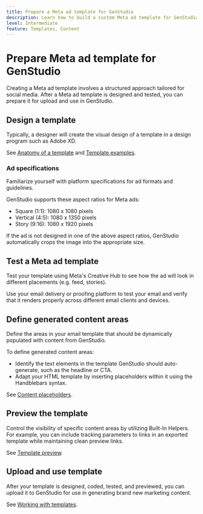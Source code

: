 ```yaml
---
title: Prepare a Meta ad template for GenStudio
description: Learn how to build a custom Meta ad template for GenStudio.
level: Intermediate
feature: Templates, Content
---
```


# Prepare Meta ad template for GenStudio

Creating a Meta ad template involves a structured approach tailored for social media. After a Meta ad template is designed and tested, you can prepare it for upload and use in GenStudio.

## Design a template

Typically, a designer will create the visual design of a template in a design program such as Adobe XD.

See [Anatomy of a template](/help/user-guide/content/use-templates.md#anatomy-of-a-template) and [Template examples](/help/user-guide/content/customize-template.md#template-examples).

### Ad specifications

Familiarize yourself with platform specifications for ad formats and guidelines.

GenStudio supports these aspect ratios for Meta ads:

* Square (1:1): 1080 x 1080 pixels 
* Vertical (4:5): 1080 x 1350 pixels
* Story (9:16): 1080 x 1920 pixels

If the ad is not designed in one of the above aspect ratios, GenStudio automatically crops the image into the appropriate size.  

## Test a Meta ad template

Test your template using Meta's Creative Hub to see how the ad will look in different placements (e.g. feed, stories).

Use your email delivery or proofing platform to test your email and verify that it renders properly across different email clients and devices.

## Define generated content areas

Define the areas in your email template that should be dynamically populated with content from GenStudio. 

To define generated content areas:

* Identify the text elements in the template GenStudio should auto-generate, such as the headline or CTA.
* Adapt your HTML template by inserting placeholders within it using the Handblebars syntax.

See [Content placeholders](/help/user-guide/content/customize-template.md#content-placeholders).

## Preview the template

Control the visibility of specific content areas by utilizing Built-In Helpers. For example, you can include tracking parameters to links in an exported template while maintaining clean preview links.

See [Template preview](/help/user-guide/content/customize-template.md#template-preview).

## Upload and use template

After your template is designed, coded, tested, and previewed, you can upload it to GenStudio for use in generating brand new marketing content.

See [Working with templates](use-templates.md).
